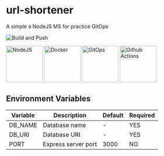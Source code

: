 # url-shortener
A simple a NodeJS MS for practice GitOps

![Build and Push](https://github.com/brandonslp/url-shortener/actions/workflows/build-push.yml/badge.svg)

<p float="left">
  <img alt="NodeJS" src="https://raw.githubusercontent.com/yurijserrano/Github-Profile-Readme-Logos/master/programming%20languages/javascript.svg" width="100" />
  <img alt="Docker" src="https://raw.githubusercontent.com/yurijserrano/Github-Profile-Readme-Logos/f994c418a134b58c4aec11152f6a4a33fa89da26/cloud/docker.svg" width="100" />
  <img alt="GitOps" src="https://www.ambient-it.net/wp-content/uploads/2020/09/logo-GitOps-200X175.png" width="100" />
  <img alt="Github Actions" src="https://micheltlutz.me/imagens/posts/github-actions/GitHubActions.png" width="100" />
</p>

## Environment Variables
| Variable | Description | Default | Required
|---|---|---|---|
|DB_NAME|Database name| - | YES
|DB_URI| Database URI | - | YES
|PORT| Express server port | 3000 | NO
